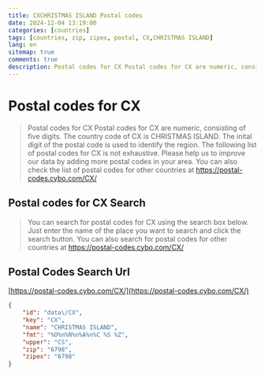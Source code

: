```yaml
---
title: CXCHRISTMAS ISLAND Postal codes 
date: 2024-12-04 13:19:00
categories: [countries]
tags: [countries, zip, zipex, postal, CX,CHRISTMAS ISLAND]
lang: en
sitemap: true
comments: true
description: Postal codes for CX Postal codes for CX are numeric, consisting of five digits. The country code of CX is CHRISTMAS ISLAND. The inital digit of the postal code is used to identify the region. The following list of postal codes for CX is not exhaustive. Please help us to improve our data by adding more postal codes in your area. You can also check the list of postal codes for other countries at https://postal-codes.cybo.com/CX/
---
```


# Postal codes for CX
> Postal codes for CX Postal codes for CX are numeric, consisting of five digits. The country code of CX is CHRISTMAS ISLAND. The inital digit of the postal code is used to identify the region. The following list of postal codes for CX is not exhaustive. Please help us to improve our data by adding more postal codes in your area. You can also check the list of postal codes for other countries at https://postal-codes.cybo.com/CX/

## Postal codes for CX Search 
> You can search for postal codes for CX using the search box below. Just enter the name of the place you want to search and click the search button. You can also search for postal codes for other countries at https://postal-codes.cybo.com/CX/

## Postal Codes Search Url

[https://postal-codes.cybo.com/CX/](https://postal-codes.cybo.com/CX/)
```json
{
    "id": "data\/CX",
    "key": "CX",
    "name": "CHRISTMAS ISLAND",
    "fmt": "%O%n%N%n%A%n%C %S %Z",
    "upper": "CS",
    "zip": "6798",
    "zipex": "6798"
}
```
